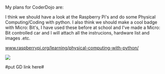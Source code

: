 My plans for CoderDojo are:

I think we should have a look at the Raspberry Pi's and do some Physical Computing/Coding with python. I also think we should make a cool badge with Micro: 
Bit's, I have used these before at school and I've made a Micro: Bit controlled car and I will attach all the instrucions, hardware list and images .etc.

www.raspberrypi.org/learning/physical-computing-with-python/

<img src="PI.png"/>

#put GD link here#
